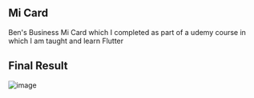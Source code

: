## Mi Card

Ben's Business Mi Card which I completed as part of a udemy course in which I am taught and learn Flutter

## Final Result

![image](https://user-images.githubusercontent.com/79337953/129415413-2da151e3-cc87-492d-94ae-de717e484165.png)


